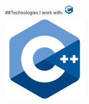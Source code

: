 ##Technologies I work with:
<img src="https://github.com/devicons/devicon/blob/master/icons/c/c-original.svg" width="30" height="30"/>


![C++](https://github.com/devicons/devicon/blob/master/icons/cplusplus/cplusplus-original.svg) 

